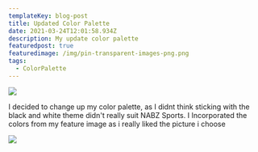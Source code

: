 ```yaml
---
templateKey: blog-post
title: Updated Color Palette
date: 2021-03-24T12:01:58.934Z
description: My update color palette
featuredpost: true
featuredimage: /img/pin-transparent-images-png.png
tags:
  - ColorPalette
---
```

![](/img/asset-14.png)

I decided to change up my color palette, as I didnt think sticking with the black and white theme didn't really suit NABZ Sports. I Incorporated the colors from my feature image as i really liked the picture i choose 

![](/img/nike.jpg)